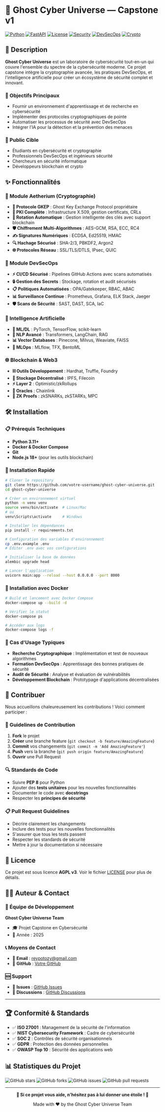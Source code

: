 # 👻 Ghost Cyber Universe — Capstone v1

[![Python](https://img.shields.io/badge/Python-3.11+-blue.svg)](https://python.org)
[![FastAPI](https://img.shields.io/badge/FastAPI-0.104+-green.svg)](https://fastapi.tiangolo.com)
[![License](https://img.shields.io/badge/License-AGPL%20v3-yellow.svg)](LICENSE)
[![Security](https://img.shields.io/badge/Security-ISO%2027001-red.svg)](https://www.iso.org/isoiec-27001-information-security.html)
[![DevSecOps](https://img.shields.io/badge/DevSecOps-Enabled-purple.svg)](https://www.devsecops.org)
[![Crypto](https://img.shields.io/badge/Crypto-AES%20%7C%20RSA%20%7C%20ECC-orange.svg)](https://cryptography.io)

## 🚀 Description

**Ghost Cyber Universe** est un laboratoire de cybersécurité tout-en-un qui couvre l'ensemble du spectre de la cybersécurité moderne. Ce projet capstone intègre la cryptographie avancée, les pratiques DevSecOps, et l'intelligence artificielle pour créer un écosystème de sécurité complet et innovant.

### 🎯 Objectifs Principaux
- Fournir un environnement d'apprentissage et de recherche en cybersécurité
- Implémenter des protocoles cryptographiques de pointe
- Automatiser les processus de sécurité avec DevSecOps
- Intégrer l'IA pour la détection et la prévention des menaces

### 👥 Public Cible
- Étudiants en cybersécurité et cryptographie
- Professionnels DevSecOps et ingénieurs sécurité
- Chercheurs en sécurité informatique
- Développeurs blockchain et crypto

## ✨ Fonctionnalités

### 🔐 Module Aetherium (Cryptographie)
- **🔑 Protocole GKEP** : Ghost Key Exchange Protocol propriétaire
- **📜 PKI Complète** : Infrastructure X.509, gestion certificats, CRLs
- **🔄 Rotation Automatique** : Gestion intelligente des clés avec support blockchain
- **🛡️ Chiffrement Multi-Algorithmes** : AES-GCM, RSA, ECC, RC4
- **✍️ Signatures Numériques** : ECDSA, Ed25519, HMAC
- **🔍 Hachage Sécurisé** : SHA-2/3, PBKDF2, Argon2
- **🌐 Protocoles Réseau** : SSL/TLS/DTLS, IPsec, QUIC

### 🔧 Module DevSecOps
- **⚡ CI/CD Sécurisé** : Pipelines GitHub Actions avec scans automatisés
- **🔒 Gestion des Secrets** : Stockage, rotation et audit sécurisés
- **📋 Politiques Automatisées** : OPA/Gatekeeper, RBAC, ABAC
- **📊 Surveillance Continue** : Prometheus, Grafana, ELK Stack, Jaeger
- **🛡️ Scans de Sécurité** : SAST, DAST, SCA, IaC

### 🤖 Intelligence Artificielle
- **🧠 ML/DL** : PyTorch, TensorFlow, scikit-learn
- **💬 NLP Avancé** : Transformers, LangChain, RAG
- **📊 Vector Databases** : Pinecone, Milvus, Weaviate, FAISS
- **🔄 MLOps** : MLflow, TFX, BentoML

### 🌐 Blockchain & Web3
- **⛓️ Outils Développement** : Hardhat, Truffle, Foundry
- **🏦 Stockage Décentralisé** : IPFS, Filecoin
- **⚡ Layer 2** : Optimistic/zkRollups
- **🔮 Oracles** : Chainlink
- **🔐 ZK Proofs** : zkSNARKs, zkSTARKs, MPC

## 🛠️ Installation

### 📋 Prérequis Techniques
- **Python 3.11+** 
- **Docker & Docker Compose**
- **Git**
- **Node.js 18+** (pour les outils blockchain)

### 🚀 Installation Rapide

```bash
# Cloner le repository
git clone https://github.com/votre-username/ghost-cyber-universe.git
cd ghost-cyber-universe

# Créer un environnement virtuel
python -m venv venv
source venv/bin/activate  # Linux/Mac
# ou
venv\Scripts\activate     # Windows

# Installer les dépendances
pip install -r requirements.txt

# Configuration des variables d'environnement
cp .env.example .env
# Éditer .env avec vos configurations

# Initialiser la base de données
alembic upgrade head

# Lancer l'application
uvicorn main:app --reload --host 0.0.0.0 --port 8000
```

### 🐳 Installation avec Docker

```bash
# Build et lancement avec Docker Compose
docker-compose up --build -d

# Vérifier le statut
docker-compose ps

# Accéder aux logs
docker-compose logs -f
```

### 🔧 Cas d'Usage Typiques

- **Recherche Cryptographique** : Implémentation et test de nouveaux algorithmes
- **Formation DevSecOps** : Apprentissage des bonnes pratiques de sécurité
- **Audit de Sécurité** : Analyse et évaluation de vulnérabilités
- **Développement Blockchain** : Prototypage d'applications décentralisées

## 🤝 Contribuer

Nous accueillons chaleureusement les contributions ! Voici comment participer :

### 📝 Guidelines de Contribution

1. **Fork** le projet
2. **Créer** une branche feature (`git checkout -b feature/AmazingFeature`)
3. **Commit** vos changements (`git commit -m 'Add AmazingFeature'`)
4. **Push** vers la branche (`git push origin feature/AmazingFeature`)
5. **Ouvrir** une Pull Request

### 🔍 Standards de Code

- Suivre **PEP 8** pour Python
- Ajouter des **tests unitaires** pour les nouvelles fonctionnalités
- Documenter le code avec **docstrings**
- Respecter les **principes de sécurité**

### 📋 Pull Request Guidelines

- Décrire clairement les changements
- Inclure des tests pour les nouvelles fonctionnalités
- S'assurer que tous les tests passent
- Respecter les standards de sécurité
- Mettre à jour la documentation si nécessaire

## 📄 Licence

Ce projet est sous licence **AGPL v3**. Voir le fichier [LICENSE](LICENSE) pour plus de détails.

## 👨‍💻 Auteur & Contact

### 🏢 Équipe de Développement
**Ghost Cyber Universe Team**
- 🎓 Projet Capstone en Cybersécurité
- 📅 Année : 2025

### 📞 Moyens de Contact

- 📧 **Email** : [reypotozy@gmail.com](mailto:reypotozy@gmail.com)
- 🐙 **GitHub** : [Votre GitHub](https://github.com/reyptz)

### 🆘 Support

- 🐛 **Issues** : [GitHub Issues](https://github.com/reyptz/ghost-cyber-universe/issues)
- 💬 **Discussions** : [GitHub Discussions](https://github.com/reyptz/ghost-cyber-universe/discussions)

---

## 🏆 Conformité & Standards

- ✅ **ISO 27001** : Management de la sécurité de l'information
- ✅ **NIST Cybersecurity Framework** : Cadre de cybersécurité
- ✅ **SOC 2** : Contrôles de sécurité organisationnels
- ✅ **GDPR** : Protection des données personnelles
- ✅ **OWASP Top 10** : Sécurité des applications web

## 📊 Statistiques du Projet

![GitHub stars](https://img.shields.io/github/stars/reyptz/ghost-cyber-universe?style=social)
![GitHub forks](https://img.shields.io/github/forks/reyptz/ghost-cyber-universe?style=social)
![GitHub issues](https://img.shields.io/github/issues/reyptz/ghost-cyber-universe)
![GitHub pull requests](https://img.shields.io/github/issues-pr/reyptz/ghost-cyber-universe)

---

<div align="center">

**🌟 Si ce projet vous aide, n'hésitez pas à lui donner une étoile ! 🌟**

Made with ❤️ by the Ghost Cyber Universe Team

</div>